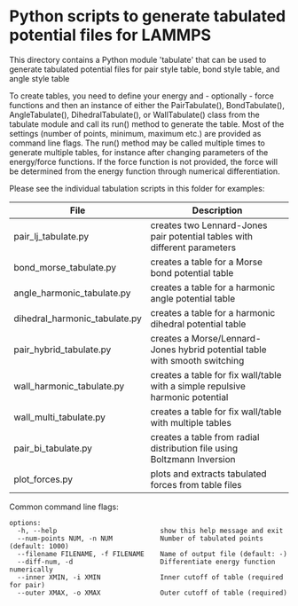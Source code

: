 # Python scripts to generate tabulated potential files for LAMMPS

This directory contains a Python module 'tabulate' that can be used to
generate tabulated potential files for pair style table, bond style
table, and angle style table

To create tables, you need to define your energy and - optionally -
force functions and then an instance of either the PairTabulate(),
BondTabulate(), AngleTabulate(), DihedralTabulate(), or WallTabulate()
class from the tabulate module and call its run() method to generate the
table.  Most of the settings (number of points, minimum, maximum etc.)
are provided as command line flags.  The run() method may be called
multiple times to generate multiple tables, for instance after changing
parameters of the energy/force functions.  If the force function is not
provided, the force will be determined from the energy function through
numerical differentiation.

Please see the individual tabulation scripts in this folder for examples:

| File                          | Description                                                                   |
| ------------------------------|-------------------------------------------------------------------------------|
| pair_lj_tabulate.py           | creates two Lennard-Jones pair potential tables with different parameters     |
| bond_morse_tabulate.py        | creates a table for a Morse bond potential table                              |
| angle_harmonic_tabulate.py    | creates a table for a harmonic angle potential table                          |
| dihedral_harmonic_tabulate.py | creates a table for a harmonic dihedral potential table                       |
| pair_hybrid_tabulate.py       | creates a Morse/Lennard-Jones hybrid potential table with smooth switching    |
| wall_harmonic_tabulate.py     | creates a table for fix wall/table with a simple repulsive harmonic potential |
| wall_multi_tabulate.py        | creates a table for fix wall/table with multiple tables                       |
| pair_bi_tabulate.py           | creates a table from radial distribution file using Boltzmann Inversion       |
| plot_forces.py                | plots and extracts tabulated forces from table files                          |

Common command line flags:

```
options:
  -h, --help                          show this help message and exit
  --num-points NUM, -n NUM            Number of tabulated points (default: 1000)
  --filename FILENAME, -f FILENAME    Name of output file (default: -)
  --diff-num, -d                      Differentiate energy function numerically
  --inner XMIN, -i XMIN               Inner cutoff of table (required for pair)
  --outer XMAX, -o XMAX               Outer cutoff of table (required)
```
